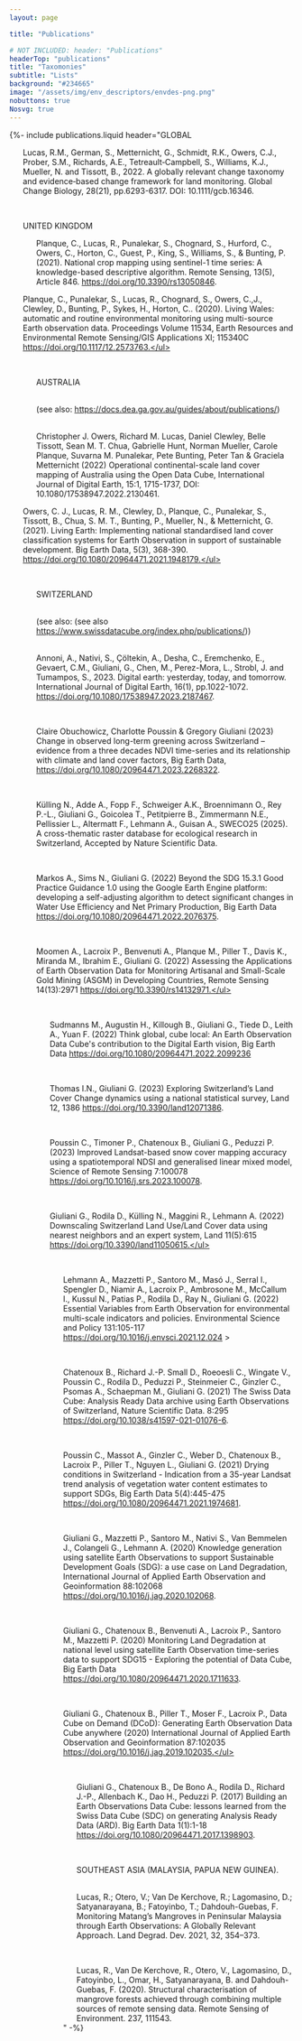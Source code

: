 ```yaml
---
layout: page

title: "Publications"

# NOT INCLUDED: header: "Publications"
headerTop: "publications"
title: "Taxomonies"
subtitle: "Lists"
background: "#234665"
image: "/assets/img/env_descriptors/envdes-png.png"
nobuttons: true
Nosvg: true
---
```


{%-
include publications.liquid
header="GLOBAL <br><ul>Lucas, R.M., German, S., Metternicht, G., Schmidt, R.K., Owers, C.J., Prober, S.M., Richards, A.E., Tetreault‐Campbell, S., Williams, K.J., Mueller, N. and Tissott, B., 2022. A globally relevant change taxonomy and evidence‐based change framework for land monitoring. Global Change Biology, 28(21), pp.6293-6317. DOI: 10.1111/gcb.16346.</ul>

<br><ul> UNITED KINGDOM
<br><ul> Planque, C., Lucas, R., Punalekar, S., Chognard, S., Hurford, C., Owers, C., Horton, C., Guest, P., King, S., Williams, S., & Bunting, P. (2021). National crop mapping using sentinel-1 time series: A knowledge-based descriptive algorithm. Remote Sensing, 13(5), Article 846. https://doi.org/10.3390/rs13050846. </ul>

Planque, C., Punalekar, S., Lucas, R., Chognard, S., Owers, C.,J., Clewley, D., Bunting, P., Sykes, H., Horton, C.. (2020). Living Wales: automatic and routine environmental monitoring using multi-source Earth observation data. Proceedings Volume 11534, Earth Resources and Environmental Remote Sensing/GIS Applications XI; 115340C https://doi.org/10.1117/12.2573763.</ul>

<br><ul> AUSTRALIA</ul>
<br><ul>(see also: https://docs.dea.ga.gov.au/guides/about/publications/)</ul>
<br><ul> Christopher J. Owers, Richard M. Lucas, Daniel Clewley, Belle Tissott, Sean M. T. Chua, Gabrielle Hunt, Norman Mueller, Carole Planque, Suvarna M. Punalekar, Pete Bunting, Peter Tan & Graciela Metternicht (2022) Operational continental-scale land cover mapping of Australia using the Open Data Cube, International Journal of Digital Earth, 15:1, 1715-1737, DOI: 10.1080/17538947.2022.2130461.</ul>

Owers, C. J., Lucas, R. M., Clewley, D., Planque, C., Punalekar, S., Tissott, B., Chua, S. M. T., Bunting, P., Mueller, N., & Metternicht, G. (2021). Living Earth: Implementing national standardised land cover classification systems for Earth Observation in support of sustainable development. Big Earth Data, 5(3), 368-390. https://doi.org/10.1080/20964471.2021.1948179.</ul>

<br><ul> SWITZERLAND</ul>
<br><ul> (see also: (see also https://www.swissdatacube.org/index.php/publications/))</ul> 
<br><ul> </li>Annoni, A., Nativi, S., Çöltekin, A., Desha, C., Eremchenko, E., Gevaert, C.M., Giuliani, G., Chen, M., Perez-Mora, L., Strobl, J. and Tumampos, S., 2023. Digital earth: yesterday, today, and tomorrow. International Journal of Digital Earth, 16(1), pp.1022-1072. https://doi.org/10.1080/17538947.2023.2187467. </ul> 

<br><ul> Claire Obuchowicz, Charlotte Poussin & Gregory Giuliani (2023) Change in observed long-term greening across Switzerland – evidence from a three decades NDVI time-series and its relationship with climate and land cover factors, Big Earth Data, https://doi.org/10.1080/20964471.2023.2268322.  </ul>

<br><ul> Külling N., Adde A., Fopp F., Schweiger A.K., Broennimann O., Rey P.-L., Giuliani G., Goicolea T., Petitpierre B., Zimmermann N.E., Pellissier L., Altermatt F., Lehmann A., Guisan A., SWECO25 (2025).  A cross-thematic raster database for ecological research in Switzerland, Accepted by Nature Scientific Data.</ul>

<br><ul> Markos A., Sims N., Giuliani G. (2022) Beyond the SDG 15.3.1 Good Practice Guidance 1.0 using the Google Earth Engine platform: developing a self-adjusting algorithm to detect significant changes in Water Use Efficiency and Net Primary Production, Big Earth Data https://doi.org/10.1080/20964471.2022.2076375. </ul>

<br><ul> Moomen A., Lacroix P., Benvenuti A., Planque M., Piller T., Davis K., Miranda M., Ibrahim E., Giuliani G. (2022) Assessing the Applications of Earth Observation Data for Monitoring Artisanal and Small-Scale Gold Mining (ASGM) in Developing Countries, Remote Sensing 14(13):2971 https://doi.org/10.3390/rs14132971.</ul>  

<br><ul> Sudmanns M., Augustin H., Killough B., Giuliani G., Tiede D., Leith A., Yuan F. (2022) Think global, cube local: An Earth Observation Data Cube's contribution to the Digital Earth vision, Big Earth Data https://doi.org/10.1080/20964471.2022.2099236 </ul>

<br><ul> Thomas I.N., Giuliani G. (2023) Exploring Switzerland’s Land Cover Change dynamics using a national statistical survey, Land 12, 1386 https://doi.org/10.3390/land12071386. </ul> 

<br><ul> Poussin C., Timoner P., Chatenoux B., Giuliani G., Peduzzi P. (2023) Improved Landsat-based snow cover mapping accuracy using a spatiotemporal NDSI and generalised linear mixed model, Science of Remote Sensing 7:100078 https://doi.org/10.1016/j.srs.2023.100078. </ul>

<br><ul> Giuliani G., Rodila D., Külling N., Maggini R., Lehmann A. (2022) Downscaling Switzerland Land Use/Land Cover data using nearest neighbors and an expert system, Land 11(5):615 https://doi.org/10.3390/land11050615.</ul> 

<br><ul> Lehmann A., Mazzetti P., Santoro M., Masó J., Serral I., Spengler D., Niamir A., Lacroix P., Ambrosone M., McCallum I., Kussul N., Patias P., Rodila D., Ray N., Giuliani G. (2022) Essential Variables from Earth Observation for environmental multi-scale indicators and policies. Environmental Science and Policy 131:105-117 https://doi.org/10.1016/j.envsci.2021.12.024 ></ul>

<br><ul> Chatenoux B., Richard J.-P. Small D., Roeoesli C., Wingate V., Poussin C., Rodila D., Peduzzi P., Steinmeier C., Ginzler C., Psomas A., Schaepman M., Giuliani G. (2021) The Swiss Data Cube: Analysis Ready Data archive using Earth Observations of Switzerland, Nature Scientific Data. 8:295 https://doi.org/10.1038/s41597-021-01076-6. </ul>

<br><ul> Poussin C., Massot A., Ginzler C., Weber D., Chatenoux B., Lacroix P., Piller T., Nguyen L., Giuliani G. (2021) Drying conditions in Switzerland - Indication from a 35-year Landsat trend analysis of vegetation water content estimates to support SDGs, Big Earth Data 5(4):445-475 https://doi.org/10.1080/20964471.2021.1974681. </ul>

<br><ul> Giuliani G., Mazzetti P., Santoro M., Nativi S., Van Bemmelen J., Colangeli G., Lehmann A. (2020) Knowledge generation using satellite Earth Observations to support Sustainable Development Goals (SDG): a use case on Land Degradation, International Journal of Applied Earth Observation and Geoinformation 88:102068 https://doi.org/10.1016/j.jag.2020.102068. </ul>  

<br><ul> Giuliani G., Chatenoux B., Benvenuti A., Lacroix P., Santoro M., Mazzetti P. (2020) Monitoring Land Degradation at national level using satellite Earth Observation time-series data to support SDG15 - Exploring the potential of Data Cube, Big Earth Data https://doi.org/10.1080/20964471.2020.1711633. </ul> 

<br><ul> Giuliani G., Chatenoux B., Piller T., Moser F., Lacroix P., Data Cube on Demand (DCoD): Generating Earth Observation Data Cube anywhere (2020) International Journal of Applied Earth Observation and Geoinformation 87:102035 https://doi.org/10.1016/j.jag.2019.102035.</ul> 

<br><ul> Giuliani G., Chatenoux B., De Bono A., Rodila D., Richard J.-P., Allenbach K., Dao H., Peduzzi P. (2017) Building an Earth Observations Data Cube: lessons learned from the Swiss Data Cube (SDC) on generating Analysis Ready Data (ARD). Big Earth Data 1(1):1-18 https://doi.org/10.1080/20964471.2017.1398903. </ul>

<br><ul> SOUTHEAST ASIA (MALAYSIA, PAPUA NEW GUINEA).</ul>
<br><ul> Lucas, R.; Otero, V.; Van De Kerchove, R.; Lagomasino, D.; Satyanarayana, B.; Fatoyinbo, T.; Dahdouh-Guebas, F. Monitoring Matang’s Mangroves in Peninsular Malaysia through Earth Observations: A Globally Relevant Approach. Land Degrad. Dev. 2021, 32, 354–373. </ul> 

<br><ul> Lucas, R., Van De Kerchove, R., Otero, V., Lagomasino, D., Fatoyinbo, L., Omar, H., Satyanarayana, B. and Dahdouh-Guebas, F. (2020).  Structural characterisation of mangrove forests achieved through combining multiple sources of remote sensing data. Remote Sensing of Environment. 237, 111543.</ul>
"
-%}
